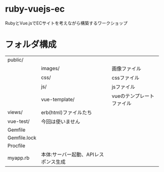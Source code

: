 # ruby-vuejs-ec

RubyとVue.jsでECサイトを考えながら構築するワークショップ

# フォルダ構成

||||
|:-----------|:------------|:------------|
|public/|
||images/|画像ファイル|
||css/|cssファイル|
||js/|jsファイル|
||vue-template/|vueのテンプレートファイル|
|views/|erb(html)ファイルたち|
|vue-test/|今回は使いません|
|Gemfile|
|Gemfile.lock|
|Procfile|
|myapp.rb|本体:サーバー起動、APIレスポンス生成|
